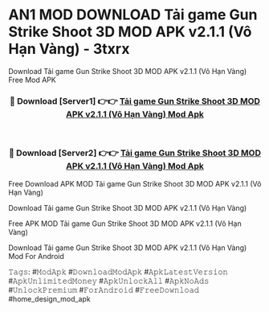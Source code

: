 # AN1 MOD DOWNLOAD Tải game Gun Strike Shoot 3D MOD APK v2.1.1 (Vô Hạn Vàng) - 3txrx
Download Tải game Gun Strike Shoot 3D MOD APK v2.1.1 (Vô Hạn Vàng) Free Mod APK

<div align="center">
<h3>🔴 Download [Server1] 👉👉 <a href="https://apk-comot.site?title=Tải_game_Gun_Strike_Shoot_3D_MOD_APK_v2.1.1_(Vô_Hạn_Vàng)">Tải game Gun Strike Shoot 3D MOD APK v2.1.1 (Vô Hạn Vàng) Mod Apk</a></h3><br>

<h3>🔴 Download [Server2] 👉👉 <a href="https://apk-comot.site?title=Tải_game_Gun_Strike_Shoot_3D_MOD_APK_v2.1.1_(Vô_Hạn_Vàng)">Tải game Gun Strike Shoot 3D MOD APK v2.1.1 (Vô Hạn Vàng) Mod Apk</a></h3>
</div>


Free Download APK MOD Tải game Gun Strike Shoot 3D MOD APK v2.1.1 (Vô Hạn Vàng)

Download Tải game Gun Strike Shoot 3D MOD APK v2.1.1 (Vô Hạn Vàng) 

Free APK MOD Tải game Gun Strike Shoot 3D MOD APK v2.1.1 (Vô Hạn Vàng) 

Download Tải game Gun Strike Shoot 3D MOD APK v2.1.1 (Vô Hạn Vàng) Mod For Android

𝚃𝚊𝚐𝚜: #𝙼𝚘𝚍𝙰𝚙𝚔 #𝙳𝚘𝚠𝚗𝚕𝚘𝚊𝚍𝙼𝚘𝚍𝙰𝚙𝚔 #𝙰𝚙𝚔𝙻𝚊𝚝𝚎𝚜𝚝𝚅𝚎𝚛𝚜𝚒𝚘𝚗 #𝙰𝚙𝚔𝚄𝚗𝚕𝚒𝚖𝚒𝚝𝚎𝚍𝙼𝚘𝚗𝚎𝚢 #𝙰𝚙𝚔𝚄𝚗𝚕𝚘𝚌𝚔𝙰𝚕𝚕 #𝙰𝚙𝚔𝙽𝚘𝙰𝚍𝚜 #𝚄𝚗𝚕𝚘𝚌𝚔𝙿𝚛𝚎𝚖𝚒𝚞𝚖 #𝙵𝚘𝚛𝙰𝚗𝚍𝚛𝚘𝚒𝚍 #𝙵𝚛𝚎𝚎𝙳𝚘𝚠𝚗𝚕𝚘𝚊𝚍 #home_design_mod_apk